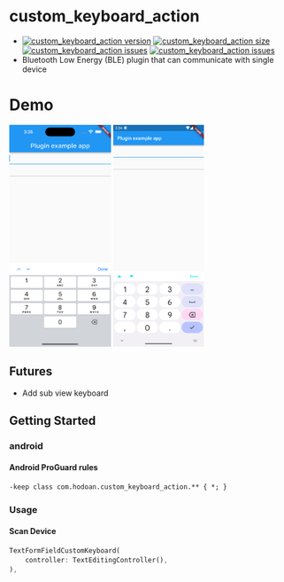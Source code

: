 # custom_keyboard_action

* [![custom_keyboard_action version](https://img.shields.io/pub/v/custom_keyboard_action?label=custom_keyboard_action)](https://pub.dev/packages/custom_keyboard_action)
[![custom_keyboard_action size](https://img.shields.io/github/repo-size/ho-doan/custom_keyboard_action)](https://github.com/ho-doan/custom_keyboard_action)
[![custom_keyboard_action issues](https://img.shields.io/github/issues/ho-doan/custom_keyboard_action)](https://github.com/ho-doan/custom_keyboard_action)
[![custom_keyboard_action issues](https://img.shields.io/pub/likes/custom_keyboard_action)](https://github.com/ho-doan/custom_keyboard_action)
* Bluetooth Low Energy (BLE) plugin that can communicate with single device

# Demo

<img src="./assets/keyboard_ios.png" height=400 alt="Keyboard ios">
<img src="./assets/keyboard_android.png" height=400 alt="Keyboard android">

## Futures

- Add sub view keyboard

## Getting Started

### android

#### Android ProGuard rules

```txt
-keep class com.hodoan.custom_keyboard_action.** { *; }
```

### Usage

#### Scan Device

```dart
TextFormFieldCustomKeyboard(
    controller: TextEditingController(),
),
```